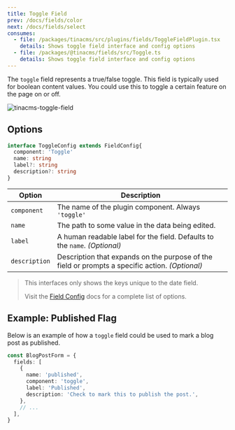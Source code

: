 ```yaml
---
title: Toggle Field
prev: /docs/fields/color
next: /docs/fields/select
consumes:
  - file: /packages/tinacms/src/plugins/fields/ToggleFieldPlugin.tsx
    details: Shows toggle field interface and config options
  - file: /packages/@tinacms/fields/src/Toggle.ts
    details: Shows toggle field interface and config options
---
```

The `toggle` field represents a true/false toggle. This field is typically used for boolean content values. You could use this to toggle a certain feature on the page on or off.

![tinacms-toggle-field](/img/fields/toggle.png)

## Options

```typescript
interface ToggleConfig extends FieldConfig{
  component: 'Toggle'
  name: string
  label?: string
  description?: string
}
```

| Option | Description |
| --- | --- |
| `component` | The name of the plugin component. Always `'toggle'` |
| `name` | The path to some value in the data being edited. |
| `label` | A human readable label for the field. Defaults to the `name`. _(Optional)_ |
| `description`  | Description that expands on the purpose of the field or prompts a specific action. _(Optional)_ |

> This interfaces only shows the keys unique to the date field.
>
> Visit the [Field Config](/docs/fields) docs for a complete list of options.

## Example: Published Flag

Below is an example of how a `toggle` field could be used to mark a blog post as published.

```typescript
const BlogPostForm = {
  fields: [
    {
      name: 'published',
      component: 'toggle',
      label: 'Published',
      description: 'Check to mark this to publish the post.',
    },
    // ...
  ],
}
```

## 